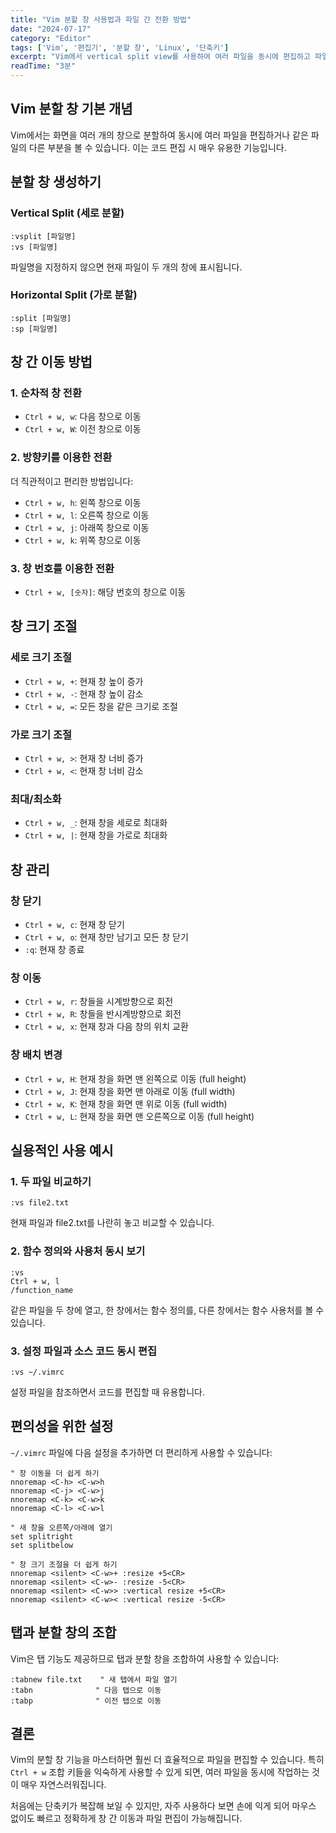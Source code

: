 ```yaml
---
title: "Vim 분할 창 사용법과 파일 간 전환 방법"
date: "2024-07-17"
category: "Editor"
tags: ['Vim', '편집기', '분할 창', 'Linux', '단축키']
excerpt: "Vim에서 vertical split view를 사용하여 여러 파일을 동시에 편집하고 파일 간 전환하는 방법을 소개합니다."
readTime: "3분"
---
```


## Vim 분할 창 기본 개념

Vim에서는 화면을 여러 개의 창으로 분할하여 동시에 여러 파일을 편집하거나 같은 파일의 다른 부분을 볼 수 있습니다. 이는 코드 편집 시 매우 유용한 기능입니다.

## 분할 창 생성하기

### Vertical Split (세로 분할)

```vim
:vsplit [파일명]
:vs [파일명]
```

파일명을 지정하지 않으면 현재 파일이 두 개의 창에 표시됩니다.

### Horizontal Split (가로 분할)

```vim
:split [파일명]
:sp [파일명]
```

## 창 간 이동 방법

### 1. 순차적 창 전환

- `Ctrl + w, w`: 다음 창으로 이동
- `Ctrl + w, W`: 이전 창으로 이동

### 2. 방향키를 이용한 전환

더 직관적이고 편리한 방법입니다:

- `Ctrl + w, h`: 왼쪽 창으로 이동
- `Ctrl + w, l`: 오른쪽 창으로 이동
- `Ctrl + w, j`: 아래쪽 창으로 이동
- `Ctrl + w, k`: 위쪽 창으로 이동

### 3. 창 번호를 이용한 전환

- `Ctrl + w, [숫자]`: 해당 번호의 창으로 이동

## 창 크기 조절

### 세로 크기 조절

- `Ctrl + w, +`: 현재 창 높이 증가
- `Ctrl + w, -`: 현재 창 높이 감소
- `Ctrl + w, =`: 모든 창을 같은 크기로 조절

### 가로 크기 조절

- `Ctrl + w, >`: 현재 창 너비 증가
- `Ctrl + w, <`: 현재 창 너비 감소

### 최대/최소화

- `Ctrl + w, _`: 현재 창을 세로로 최대화
- `Ctrl + w, |`: 현재 창을 가로로 최대화

## 창 관리

### 창 닫기

- `Ctrl + w, c`: 현재 창 닫기
- `Ctrl + w, o`: 현재 창만 남기고 모든 창 닫기
- `:q`: 현재 창 종료

### 창 이동

- `Ctrl + w, r`: 창들을 시계방향으로 회전
- `Ctrl + w, R`: 창들을 반시계방향으로 회전
- `Ctrl + w, x`: 현재 창과 다음 창의 위치 교환

### 창 배치 변경

- `Ctrl + w, H`: 현재 창을 화면 맨 왼쪽으로 이동 (full height)
- `Ctrl + w, J`: 현재 창을 화면 맨 아래로 이동 (full width)
- `Ctrl + w, K`: 현재 창을 화면 맨 위로 이동 (full width)
- `Ctrl + w, L`: 현재 창을 화면 맨 오른쪽으로 이동 (full height)

## 실용적인 사용 예시

### 1. 두 파일 비교하기

```vim
:vs file2.txt
```

현재 파일과 file2.txt를 나란히 놓고 비교할 수 있습니다.

### 2. 함수 정의와 사용처 동시 보기

```vim
:vs
Ctrl + w, l
/function_name
```

같은 파일을 두 창에 열고, 한 창에서는 함수 정의를, 다른 창에서는 함수 사용처를 볼 수 있습니다.

### 3. 설정 파일과 소스 코드 동시 편집

```vim
:vs ~/.vimrc
```

설정 파일을 참조하면서 코드를 편집할 때 유용합니다.

## 편의성을 위한 설정

`~/.vimrc` 파일에 다음 설정을 추가하면 더 편리하게 사용할 수 있습니다:

```vim
" 창 이동을 더 쉽게 하기
nnoremap <C-h> <C-w>h
nnoremap <C-j> <C-w>j
nnoremap <C-k> <C-w>k
nnoremap <C-l> <C-w>l

" 새 창을 오른쪽/아래에 열기
set splitright
set splitbelow

" 창 크기 조절을 더 쉽게 하기
nnoremap <silent> <C-w>+ :resize +5<CR>
nnoremap <silent> <C-w>- :resize -5<CR>
nnoremap <silent> <C-w>> :vertical resize +5<CR>
nnoremap <silent> <C-w>< :vertical resize -5<CR>
```

## 탭과 분할 창의 조합

Vim은 탭 기능도 제공하므로 탭과 분할 창을 조합하여 사용할 수 있습니다:

```vim
:tabnew file.txt    " 새 탭에서 파일 열기
:tabn              " 다음 탭으로 이동
:tabp              " 이전 탭으로 이동
```

## 결론

Vim의 분할 창 기능을 마스터하면 훨씬 더 효율적으로 파일을 편집할 수 있습니다. 특히 `Ctrl + w` 조합 키들을 익숙하게 사용할 수 있게 되면, 여러 파일을 동시에 작업하는 것이 매우 자연스러워집니다.

처음에는 단축키가 복잡해 보일 수 있지만, 자주 사용하다 보면 손에 익게 되어 마우스 없이도 빠르고 정확하게 창 간 이동과 파일 편집이 가능해집니다.